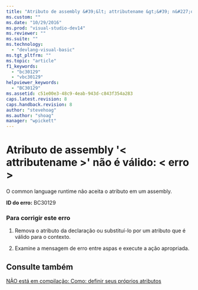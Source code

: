 ```yaml
---
title: "Atributo de assembly &#39;&lt; attributename &gt;&#39; n&#227;o &#233; v&#225;lido: &lt; erro &gt; | Microsoft Docs"
ms.custom: ""
ms.date: "10/29/2016"
ms.prod: "visual-studio-dev14"
ms.reviewer: ""
ms.suite: ""
ms.technology: 
  - "devlang-visual-basic"
ms.tgt_pltfrm: ""
ms.topic: "article"
f1_keywords: 
  - "bc30129"
  - "vbc30129"
helpviewer_keywords: 
  - "BC30129"
ms.assetid: c51e00e3-48c9-4eab-943d-c843f354a283
caps.latest.revision: 8
caps.handback.revision: 8
author: "stevehoag"
ms.author: "shoag"
manager: "wpickett"
---
```

# Atributo de assembly &#39;&lt; attributename &gt;&#39; n&#227;o &#233; v&#225;lido: &lt; erro &gt;
O common language runtime não aceita o atributo em um assembly.  
  
 **ID do erro:** BC30129  
  
### Para corrigir este erro  
  
1.  Remova o atributo da declaração ou substituí\-lo por um atributo que é válido para o contexto.  
  
2.  Examine a mensagem de erro entre aspas e execute a ação apropriada.  
  
## Consulte também  
 [NÃO está em compilação: Como: definir seus próprios atributos](http://msdn.microsoft.com/pt-br/039609c4-ec43-4f44-945f-aa3b5b535c6a)